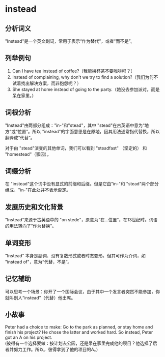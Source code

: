 # instead

## 分析词义

  

"Instead"是一个英文副词，常用于表示“作为替代”，或者“而不是”。

  

## 列举例句

  

1.  Can I have tea instead of coffee?（我能换杯茶不要咖啡吗？）
2.  Instead of complaining, why don't we try to find a solution?（我们为何不试着找出解决方案，而非抱怨呢？）
3.  She stayed at home instead of going to the party.（她没去参加派对，而是呆在家里。）

  

## 词根分析

  

"Instead"由两部分组成："in-"和"stead"，其中 "stead"在古英语中意为“地方”或“位置”。所以 "instead"的字面意思是在原地，因其用法通常指代替换，所以翻译成“代替”。

  

对于由 "stead"演变的其他单词，我们可以看到 "steadfast" （坚定的） 和 "homestead"（家园）。

  

## 词缀分析

  

在 "instead"这个词中没有显式的前缀和后缀。但是它由"in-"和 "stead"两个部分组成，"in-"在此处并不表示否定。

  

## 发展历史和文化背景

  

"Instead"来源于古英语中的 "on stede"，原意为“在...位置”，在13世纪时，词语的用法转向了“作为替换”。

  

## 单词变形

  

"Instead" 本身是副词，没有复数形式或者时态变形。但其可作为介词，如 "instead of"，意为“代替，不是”。

  

## 记忆辅助

  

可以思考一个场景：你开了一个国际会议，由于其中一个发言者突然不能参加，你就叫别人“instead”（代替）他出席。

  

## 小故事

  

Peter had a choice to make: Go to the park as planned, or stay home and finish his project? He chose the latter and worked hard. So instead, Peter got an A on his project.  
(彼得有一个选择要做：按计划去公园，还是呆在家里完成他的项目？他选择了后者并努力工作。所以，彼得拿到了他的项目的A。)
